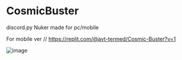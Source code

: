 # CosmicBuster
discord.py Nuker made for pc/mobile

For mobile ver // https://replit.com/@avt-termed/Cosmic-Buster?v=1 

![image](https://user-images.githubusercontent.com/113943092/196007981-64d6e2d2-c0b2-4c04-8085-d324e759967f.png)
